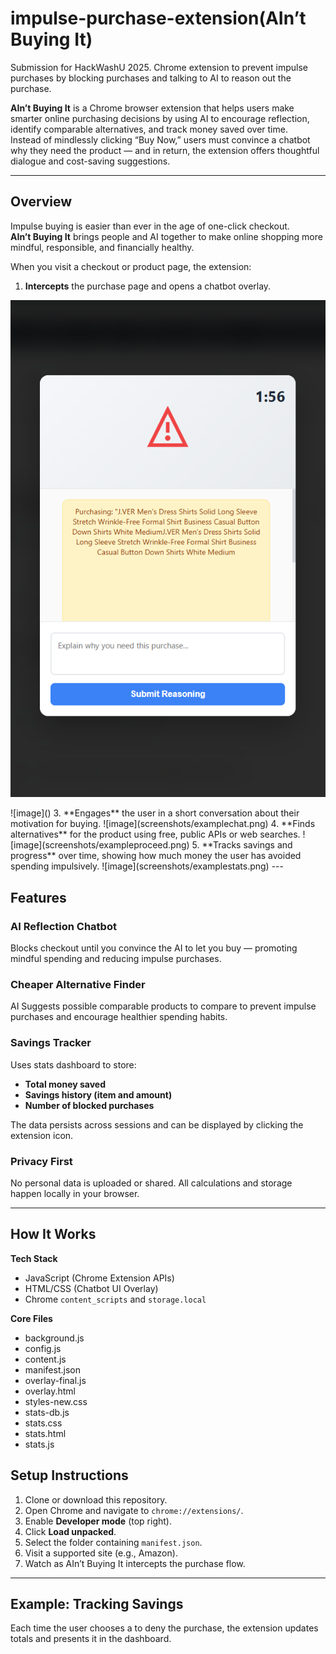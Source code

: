 # impulse-purchase-extension(AIn’t Buying It)
Submission for HackWashU 2025. Chrome extension to prevent impulse purchases by blocking purchases and talking to AI to reason out the purchase.

**AIn’t Buying It** is a Chrome browser extension that helps users make smarter online purchasing decisions by using AI to encourage reflection, identify comparable alternatives, and track money saved over time.  
Instead of mindlessly clicking “Buy Now,” users must convince a chatbot why they need the product — and in return, the extension offers thoughtful dialogue and cost-saving suggestions.

---

## Overview

Impulse buying is easier than ever in the age of one-click checkout.  
**AIn’t Buying It** brings people and AI together to make online shopping more mindful, responsible, and financially healthy.

When you visit a checkout or product page, the extension:
1. **Intercepts** the purchase page and opens a chatbot overlay.
<p align="center">
 <img src="screenshots/exampleblock.png" alt="blocked purchase" width="600" />
</p>
![image]()  
3. **Engages** the user in a short conversation about their motivation for buying.
![image](screenshots/examplechat.png) 
4. **Finds alternatives** for the product using free, public APIs or web searches.
![image](screenshots/exampleproceed.png) 
5. **Tracks savings and progress** over time, showing how much money the user has avoided spending impulsively.
![image](screenshots/examplestats.png) 
---

## Features

### AI Reflection Chatbot
Blocks checkout until you convince the AI to let you buy — promoting mindful spending and reducing impulse purchases.

### Cheaper Alternative Finder
AI Suggests possible comparable products to compare to prevent impulse purchases and encourage healthier spending habits.

### Savings Tracker
Uses stats dashboard to store:
- **Total money saved**
- **Savings history (item and amount)**
- **Number of blocked purchases**

The data persists across sessions and can be displayed by clicking the extension icon.

### Privacy First
No personal data is uploaded or shared. All calculations and storage happen locally in your browser.

---

## How It Works

**Tech Stack**
- JavaScript (Chrome Extension APIs)
- HTML/CSS (Chatbot UI Overlay)
- Chrome `content_scripts` and `storage.local`

**Core Files**
- background.js
- config.js
- content.js
- manifest.json
- overlay-final.js
- overlay.html
- styles-new.css
- stats-db.js
- stats.css
- stats.html
- stats.js

## Setup Instructions

1. Clone or download this repository.
2. Open Chrome and navigate to `chrome://extensions/`.
3. Enable **Developer mode** (top right).
4. Click **Load unpacked**.
5. Select the folder containing `manifest.json`.
6. Visit a supported site (e.g., Amazon).
7. Watch as AIn’t Buying It intercepts the purchase flow.

---

## Example: Tracking Savings

Each time the user chooses a to deny the purchase, the extension updates totals and presents it in the dashboard.


